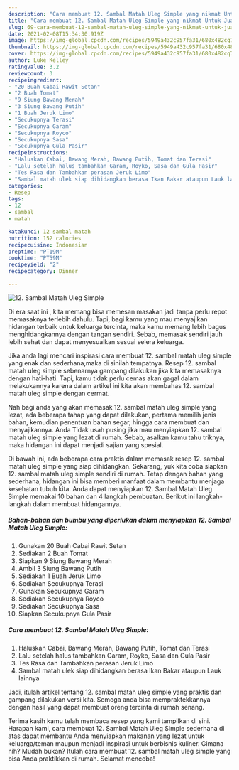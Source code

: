 ```yaml
---
description: "Cara membuat 12. Sambal Matah Uleg Simple yang nikmat Untuk Jualan"
title: "Cara membuat 12. Sambal Matah Uleg Simple yang nikmat Untuk Jualan"
slug: 69-cara-membuat-12-sambal-matah-uleg-simple-yang-nikmat-untuk-jualan
date: 2021-02-08T15:34:30.919Z
image: https://img-global.cpcdn.com/recipes/5949a432c957fa31/680x482cq70/12-sambal-matah-uleg-simple-foto-resep-utama.jpg
thumbnail: https://img-global.cpcdn.com/recipes/5949a432c957fa31/680x482cq70/12-sambal-matah-uleg-simple-foto-resep-utama.jpg
cover: https://img-global.cpcdn.com/recipes/5949a432c957fa31/680x482cq70/12-sambal-matah-uleg-simple-foto-resep-utama.jpg
author: Luke Kelley
ratingvalue: 3.2
reviewcount: 3
recipeingredient:
- "20 Buah Cabai Rawit Setan"
- "2 Buah Tomat"
- "9 Siung Bawang Merah"
- "3 Siung Bawang Putih"
- "1 Buah Jeruk Limo"
- "Secukupnya Terasi"
- "Secukupnya Garam"
- "Secukupnya Royco"
- "Secukupnya Sasa"
- "Secukupnya Gula Pasir"
recipeinstructions:
- "Haluskan Cabai, Bawang Merah, Bawang Putih, Tomat dan Terasi"
- "Lalu setelah halus tambahkan Garam, Royko, Sasa dan Gula Pasir"
- "Tes Rasa dan Tambahkan perasan Jeruk Limo"
- "Sambal matah ulek siap dihidangkan berasa Ikan Bakar ataupun Lauk lainnya"
categories:
- Resep
tags:
- 12
- sambal
- matah

katakunci: 12 sambal matah 
nutrition: 152 calories
recipecuisine: Indonesian
preptime: "PT19M"
cooktime: "PT59M"
recipeyield: "2"
recipecategory: Dinner

---
```



![12. Sambal Matah Uleg Simple](https://img-global.cpcdn.com/recipes/5949a432c957fa31/680x482cq70/12-sambal-matah-uleg-simple-foto-resep-utama.jpg)

Di era  saat ini , kita memang bisa memesan masakan jadi tanpa perlu repot memasaknya terlebih dahulu. Tapi, bagi kamu yang mau menyajikan hidangan terbaik untuk keluarga tercinta, maka kamu memang lebih bagus menghidangkannya dengan tangan sendiri. Sebab, memasak sendiri jauh lebih sehat dan dapat menyesuaikan sesuai selera keluarga.

Jika anda lagi mencari inspirasi cara membuat 12. sambal matah uleg simple yang enak dan sederhana,maka di sinilah tempatnya. Resep 12. sambal matah uleg simple  sebenarnya gampang dilakukan jika kita memasaknya dengan hati-hati. Tapi, kamu tidak perlu cemas akan gagal dalam melakukannya 
karena dalam artikel ini kita akan membahas 12. sambal matah uleg simple dengan cermat.  



Nah bagi anda yang akan memasak 12. sambal matah uleg simple yang lezat, ada beberapa tahap yang dapat dilakukan, pertama memilih jenis bahan, kemudian penentuan bahan segar, hingga cara membuat dan menyajikannya. Anda Tidak usah pusing jika mau menyiapkan 12. sambal matah uleg simple yang lezat di rumah. Sebab, asalkan kamu  tahu triknya, maka hidangan ini dapat menjadi sajian yang spesial.

Di bawah ini, ada beberapa cara praktis  dalam memasak resep 12. sambal matah uleg simple yang siap dihidangkan. Sekarang, yuk kita coba siapkan 12. sambal matah uleg simple sendiri di rumah. Tetap dengan bahan yang sederhana, hidangan ini bisa memberi manfaat dalam membantu menjaga kesehatan tubuh kita. Anda dapat menyiapkan 12. Sambal Matah Uleg Simple memakai 10 bahan dan 4 langkah pembuatan. Berikut ini langkah-langkah dalam membuat hidangannya.

<!--inarticleads1-->

##### Bahan-bahan dan bumbu yang diperlukan dalam menyiapkan 12. Sambal Matah Uleg Simple:

1. Gunakan 20 Buah Cabai Rawit Setan
1. Sediakan 2 Buah Tomat
1. Siapkan 9 Siung Bawang Merah
1. Ambil 3 Siung Bawang Putih
1. Sediakan 1 Buah Jeruk Limo
1. Sediakan Secukupnya Terasi
1. Gunakan Secukupnya Garam
1. Sediakan Secukupnya Royco
1. Sediakan Secukupnya Sasa
1. Siapkan Secukupnya Gula Pasir




<!--inarticleads2-->

##### Cara membuat 12. Sambal Matah Uleg Simple:

1. Haluskan Cabai, Bawang Merah, Bawang Putih, Tomat dan Terasi
1. Lalu setelah halus tambahkan Garam, Royko, Sasa dan Gula Pasir
1. Tes Rasa dan Tambahkan perasan Jeruk Limo
1. Sambal matah ulek siap dihidangkan berasa Ikan Bakar ataupun Lauk lainnya




Jadi, itulah artikel tentang  12. sambal matah uleg simple  yang praktis dan gampang dilakukan versi kita. Semoga anda bisa mempraktekkannya dengan hasil yang dapat membuat oreng tercinta di rumah senang. 

Terima kasih kamu telah membaca resep yang kami tampilkan di sini. Harapan kami, cara membuat  12. Sambal Matah Uleg Simple sederhana di atas dapat membantu Anda menyiapkan makanan yang lezat untuk keluarga/teman maupun menjadi inspirasi untuk berbisnis kuliner. Gimana nih? Mudah bukan? Itulah cara membuat 12. sambal matah uleg simple yang bisa Anda praktikkan di rumah. Selamat mencoba!


